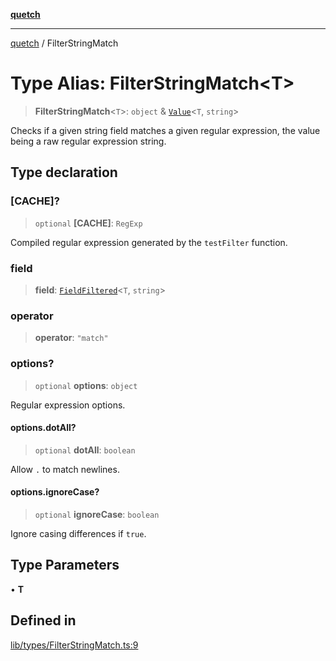 [**quetch**](../README.md)

***

[quetch](../README.md) / FilterStringMatch

# Type Alias: FilterStringMatch\<T\>

> **FilterStringMatch**\<`T`\>: `object` & [`Value`](Value.md)\<`T`, `string`\>

Checks if a given string field matches a given regular expression, the value being a raw regular expression string.

## Type declaration

### \[CACHE\]?

> `optional` **\[CACHE\]**: `RegExp`

Compiled regular expression generated by the `testFilter` function.

### field

> **field**: [`FieldFiltered`](FieldFiltered.md)\<`T`, `string`\>

### operator

> **operator**: `"match"`

### options?

> `optional` **options**: `object`

Regular expression options.

#### options.dotAll?

> `optional` **dotAll**: `boolean`

Allow `.` to match newlines.

#### options.ignoreCase?

> `optional` **ignoreCase**: `boolean`

Ignore casing differences if `true`.

## Type Parameters

• **T**

## Defined in

[lib/types/FilterStringMatch.ts:9](https://github.com/nevoland/quetch/blob/74684cd5cd1bd7a08980d4ce305ecc4be0c3e8b8/lib/types/FilterStringMatch.ts#L9)
